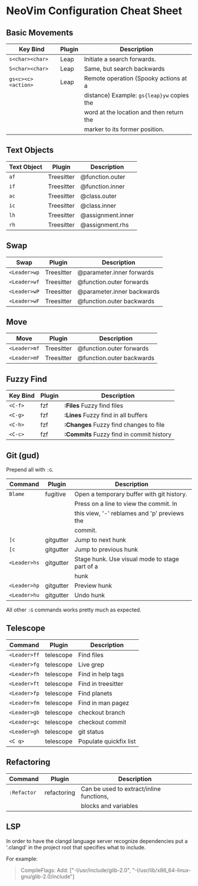 # NeoVim Configuration Cheat Sheet

## Basic Movements

| Key Bind           | Plugin | Description                                   |
| ------------------ | ------ | --------------------------------------------- |
| `s<char><char>`    | Leap   | Initiate a search forwards.                   |
| `S<char><char>`    | Leap   | Same, but search backwards                    |
| `gs<c><c><action>` | Leap   | Remote operation (Spooky actions at a         |
|                    |        | distance) Example: `gs{leap}yw` copies the    |
|                    |        | word at the location and then return the      |
|                    |        | marker to its former position.                |

## Text Objects

| Text Object  | Plugin      | Description       |
| ------------ | ----------- | ----------------- |
| `af`         | Treesitter  | @function.outer   |
| `if`         | Treesitter  | @function.inner   |
| `ac`         | Treesitter  | @class.outer      |
| `ic`         | Treesitter  | @class.inner      |
| `lh`         | Treesitter  | @assignment.inner |
| `rh`         | Treesitter  | @assignment.rhs   |

## Swap

| Swap         | Plugin      | Description                |
| ------------ | ----------- | -------------------------- |
| `<Leader>wp` | Treesitter  | @parameter.inner forwards  |
| `<Leader>wf` | Treesitter  | @function.outer  forwards  |
| `<Leader>wP` | Treesitter  | @parameter.inner backwards |
| `<Leader>wF` | Treesitter  | @function.outer  backwards |

## Move

| Move         | Plugin      | Description               |
| ------------ | ----------- | ------------------------- |
| `<Leader>mf` | Treesitter  | @function.outer forwards  |
| `<Leader>mF` | Treesitter  | @function.outer backwards |

## Fuzzy Find

| Key Bind     | Plugin      | Description                               |
| ------------ | ----------- | ----------------------------------------- |
| `<C-f>`      | fzf         | __:Files__ Fuzzy find files               |
| `<C-g>`      | fzf         | __:Lines__ Fuzzy find in all buffers      |
| `<C-h>`      | fzf         | __:Changes__ Fuzzy find changes to file   |
| `<C-c>`      | fzf         | __:Commits__ Fuzzy find in commit history |

## Git (gud)

Prepend all with `:G`.

| Command      | Plugin      | Description                                    |
| ------------ | ----------- | ---------------------------------------------- |
| `Blame`      | fugitive    | Open a temporary buffer with git history.      |
|              |             | Press <Enter> on a line to view the commit. In |
|              |             | this view, '-' reblames and 'p' previews the   |
|              |             | commit.                                        |
| `]c`         | gitgutter   | Jump to next hunk                              |
| `[c`         | gitgutter   | Jump to previous hunk                          |
| `<Leader>hs` | gitgutter   | Stage hunk. Use visual mode to stage part of a |
|              |             | hunk                                           |
| `<Leader>hp` | gitgutter   | Preview hunk                                   |
| `<Leader>hu` | gitgutter   | Undo hunk                                      |

All other `:G` commands works pretty much as expected.

## Telescope

| Command      | Plugin      | Description                                    |
| ------------ | ----------- | ---------------------------------------------- |
| `<Leader>ff` | telescope   | Find files                                     |
| `<Leader>fg` | telescope   | Live grep                                      |
| `<Leader>fh` | telescope   | Find in help tags                              |
| `<Leader>ft` | telescope   | Find in treesitter                             |
| `<Leader>fp` | telescope   | Find planets                                   |
| `<Leader>fm` | telescope   | Find in man pagez                              |
| `<Leader>gb` | telescope   | checkout branch                                |
| `<Leader>gc` | telescope   | checkout commit                                |
| `<Leader>gh` | telescope   | git status                                     |
| `<C q>`      | telescope   | Populate quickfix list                         |

## Refactoring

| Command      | Plugin      | Description                                    |
| ------------ | ----------- | ---------------------------------------------- |
| `:Refactor`  | refactoring | Can be used to extract/inline functions,       |
|              |             | blocks and variables                           |

## LSP

In order to have the clangd language server recognize dependencies put a
'.clangd' in the project root that specifies what to include.

For example:

> CompileFlags:
>   Add: ["-I/usr/include/glib-2.0",
>         "-I/usr/lib/x86_64-linux-gnu/glib-2.0/include"]
